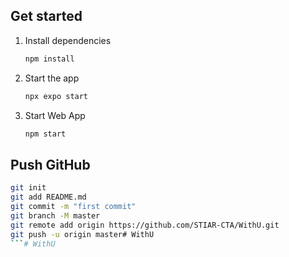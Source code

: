 

## Get started

1. Install dependencies

   ```bash
   npm install
   ```

2. Start the app

   ```bash
   npx expo start
   ```

3. Start Web App

   ```bash
   npm start
   ```

## Push GitHub

   ```bash
   git init
   git add README.md
   git commit -m "first commit"
   git branch -M master
   git remote add origin https://github.com/STIAR-CTA/WithU.git
   git push -u origin master# WithU
   ```# WithU
